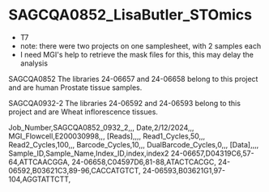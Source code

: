 # SAGCQA0852_LisaButler_STOmics

- T7
- note: there were two projects on one samplesheet, with 2 samples each
- I need MGI's help to retrieve the mask files for this, this may delay the analysis

SAGCQA0852
The libraries 24-06657 and 24-06658 belong to this project and are human Prostate tissue samples.
 
SAGCQA0932-2
The libraries 24-06592 and 24-06593 belong to this project and are Wheat inflorescence tissues.
 
Job_Number,SAGCQA0852_0932_2,,,
Date,2/12/2024,,,
MGI_Flowcell,E200030998,,,
[Reads],,,,
Read1_Cycles,50,,,
Read2_Cycles,100,,,
Barcode_Cycles,10,,,
DualBarcode_Cycles,0,,,
[Data],,,,
Sample_ID,Sample_Name,Index_ID,index,index2
24-06657,D04319C6,57-64,ATTCAACGGA,
24-06658,C04597D6,81-88,ATACTCACGC,
24-06592,B03621C3,89-96,CACCATGTCT,
24-06593,B03621G1,97-104,AGGTATTCTT,




